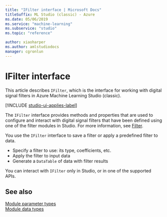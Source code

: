```yaml
---
title: "IFilter interface | Microsoft Docs"
titleSuffix: ML Studio (classic) - Azure
ms.date: 05/06/2019
ms.service: "machine-learning"
ms.subservice: "studio"
ms.topic: "reference"

author: xiaoharper
ms.author: amlstudiodocs
manager: cgronlun
---
```

# IFilter interface

This article describes `IFilter`, which is the interface for working with digital signal filters in Azure Machine Learning Studio (classic).

[!INCLUDE [studio-ui-applies-label](../includes/studio-ui-applies-label.md)]

The `IFilter` interface provides methods and properties that are used to configure and interact with digital signal filters that have been defined using one of the filter modules in Studio. For more information, see [Filter](data-transformation-filter.md). 

You use the `IFilter` interface to save a filter or apply a predefined filter to data.  

+ Specify a filter to use: its type, coefficients, etc.
+ Apply the filter to input data
+ Generate a `DataTable` of data with filter results

You can interact with `IFilter` only in Studio, or in one of the supported APIs.  

## See also  
 [Module parameter types](machine-learning-module-parameter-types.md)   
 [Module data types](machine-learning-module-data-types.md)
